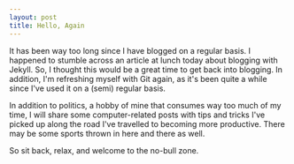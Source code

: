 ```yaml
---
layout: post
title: Hello, Again
---
```


It has been way too long since I have blogged on a regular basis. I happened to stumble across an article at lunch today about blogging with Jekyll. So, I thought this would be a great time to get back into blogging. In addition, I'm refreshing myself with Git again, as it's been quite a while since I've used it on a (semi) regular basis.

In addition to politics, a hobby of mine that consumes way too much of my time, I will share some computer-related posts with tips and tricks I've picked up along the road I've travelled to becoming more productive. There may be some sports thrown in here and there as well.

So sit back, relax, and welcome to the no-bull zone.
